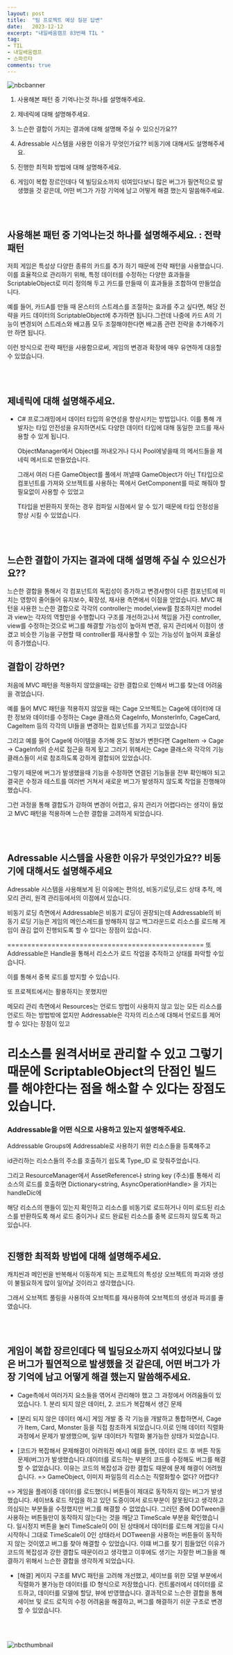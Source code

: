 ```yaml
---
layout: post
title:  "팀 프로젝트 예상 질문 답변"
date:   2023-12-12
excerpt: "내일배움캠프 83번째 TIL "
tag:
- TIL
- 내일배움캠프
- 스파르타
comments: true
---
```


![nbcbanner](/assets/img/TILbanner.png)

1. 사용해본 패턴 중 기억나는것 하나를 설명해주세요.

2. 제네릭에 대해 설명해주세요.

3. 느슨한 결합이 가지는 결과에 대해 설명해 주실 수 있으신가요??

4. Adressable 시스템을 사용한 이유가 무엇인가요?? 비동기에 대해서도 설명해주세요.

5. 진행한 최적화 방법에 대해 설명해주세요.

6. 게임이 복합 장르인데다 덱 빌딩요소까지 섞여있다보니 많은 버그가 필연적으로 발생했을 것 같은데, 어떤 버그가 가장 기억에 남고 어떻게 해결 했는지 말씀해주세요.


<br/>
<br/>


## 사용해본 패턴 중 기억나는것 하나를 설명해주세요. : 전략 패턴

저희 게임은 특성상 다양한 종류의 카드를 추가 하기 때문에 전략 패턴을 사용했습니다. 이를 효율적으로 관리하기 위해, 특정 데이터를 수정하는 다양한 효과들을 ScriptableObject로 미리 정의해 두고 카드를 만들때 이 효과들을 조합하여 만들었습니다.

예를 들어, 카드A를 만들 때 몬스터의 스트레스를 조절하는 효과를 주고 싶다면, 해당 전략을 카드 데이터의 ScriptableObject에 추가하면 됩니다.그런데 나중에 카드 A의 기능이 변경되어 스트레스와 배고픔 모두 조절해야한다면 배고픔 관련 전략을 추가해주기만 하면 됩니다.

이런 방식으로 전략 패턴을 사용함으로써, 게임의 변경과 확장에 매우 유연하게 대응할 수 있었습니다.

<br/>
<br/>

## 제네릭에 대해 설명해주세요.

- C# 프로그래밍에서 데이터 타입의 유연성을 향상시키는 방법입니다. 이를 통해 개발자는 타입 안전성을 유지하면서도 다양한 데이터 타입에 대해 동일한 코드를 재사용할 수 있게 됩니다.
    
    ObjectManager에서 Object를 꺼내오거나 다시 Pool에넣을때 의 메서드들을 제네릭 메서드로 만들었습니다.
    
    그래서 여러 다른 GameObject를 풀에서 꺼낼때 GameObject가 아닌 T타입으로 컴포넌트를 가져와 오브젝트를 사용하는 쪽에서 GetComponent를 따로 해줘야 할 필요없이 사용할 수 있었고
    
    T타입을 반환하지 못하는 경우 컴파일 시점에서 알 수 있기 때문에 타입 안정성을 향상 시킬 수 있었습니다.

<br/>
<br/>

## 느슨한 결합이 가지는 결과에 대해 설명해 주실 수 있으신가요??

느슨한 결합을 통해서 각 컴포넌트의 독립성이 증가하고 변경사항이 다른 컴포넌트에 미치는 영향이 줄어들어 유지보수, 확장성, 재사용 측면에서 이점을 얻었습니다. MVC 패턴을 사용한 느슨한 결합으로 각각의 controller는 model,view를 참조하지만 model과 
view는 각자의 역할만을 수행합니다 구조를 개선하고나서 책임을 가진 controller, view를 
수정하는것으로 버그를 해결할 가능성이 높아져 변경, 유지 관리에서 이점이 생겼고 비슷한 
기능을 구현할 때 controller를 재사용할 수 있는 가능성이 높아져 효율성이 증가했습니다.

## 결합이 강하면?

처음에 MVC 패턴을 적용하지 않았을때는 강한 결합으로 인해서 버그를 찾는데 어려움을 겪었습니다. 

예를 들어 MVC 패턴을 적용하지 않았을 때는 Cage 오브젝트는 Cage에 데이터에 대한 정보와 데이터를 수정하는 Cage 클래스와 CageInfo, MonsterInfo, CageCard, CageItem 등의 각각의 UI들을 변경하는 컴포넌트를 가지고 있었습니다

그리고 예를 들어 Cage에 아이템을 추가해 온도 정보가 변한다면 CageItem -> Cage -> CageInfo의 순서로 접근을 하게 됬고 그러기 위해서는 Cage 클래스와 각각의 기능 클래스들이 서로 참조하도록 강하게 결합되어 있었습니다.

그렇기 때문에 버그가 발생했을때 기능을 수정하면 연결된 기능들을 전부 확인해야 되고
결국은 수정과 테스트를 여러번 거쳐서 새로운 버그가 발생하지 않도록 작업을 진행해야 했습니다.  

그런 과정을 통해 결합도가 강하여 변경이 어렵고, 유지 관리가 어렵다라는 생각이 들었고
MVC 패턴을 적용하며 느슨한 결합을 고려하게 되었습니다.

<br/>
<br/>

## Adressable 시스템을 사용한 이유가 무엇인가요?? 비동기에 대해서도 설명해주세요

Adressable 시스템을 사용해보게 된 이유에는 편의성, 비동기로딩,로드 상태 추적, 메모리 관리, 원격 관리등에서의 이점에서 있습니다.

비동기 로딩 측면에서 Addressable은 비동기 로딩이 권장되는데 Addressable의 비동기 로딩 기능은 게임의 메인스레드를 방해하지 않고 백그라운드로 리소스를 로드해 게임이 끊김 없이 진행되도록 할 수 있다는 장점이 있습니다.

=================================================
또 Addressable은 Handle을 통해서 리소스가 로드 작업을 추적하고 상태를 파악할 수있습니다.

이를 통해서 중복 로드를 방지할 수 있습니다.


또 프로젝트에서는 활용하지는 못했지만

메모리 관리 측면에서 Resources는 언로드 방법이 사용하지 않고 있는 모든 리소스를 언로드 하는 방법밖에 없지만 Addressable은 각자의 리소스에 대해서 언로드를 제어할 수 있다는 장점이 있고

리소스를 원격서버로 관리할 수 있고 그렇기 때문에 ScriptableObject의 단점인 빌드를 해야한다는 점을 해소할 수 있다는 장점도 있습니다.
===============================================
### Addressable을 어떤 식으로 사용하고 있는지 설명해주세요.

Addressable Groups에 Addressable로 사용하기 위한 리소스들을 등록해주고

id관리하는 리소스들의 주소를 호출하기 쉽도록 Type_ID 로 맞춰주었습니다.

그리고 ResourceManager에서 AssetReference나 string key (주소)를 통해서 리소스의 로드를 호출하면 Dictionary<string, AsyncOperationHandle> 을 가지는 handleDic에

해당 리소스의 핸들이 있는지 확인하고 리소스를 비동기로 로드하거나 이미 로드된 리소스를 반환하도록 해서 로드 중이거나 로드 완료된 리소스를 중복 로드하지 않도록 하고 있습니다.
<br/>
<br/>

## 진행한 최적화 방법에 대해 설명해주세요.

캐치씬과 메인씬을 반복해서 이동하게 되는 프로젝트의 특성상 오브젝트의 파괴와 생성이 불필요하게 많이 일어날 것이라고 생각했습니다.

그래서 오브젝트 풀링을 사용하여 오브젝트를 재사용하여 오브젝트의 생성과 파괴를 줄였습니다.

<br/>
<br/>

## 게임이 복합 장르인데다 덱 빌딩요소까지 섞여있다보니 많은 버그가 필연적으로 발생했을 것 같은데, 어떤 버그가 가장 기억에 남고 어떻게 해결 했는지 말씀해주세요.

- Cage측에서 여러가지 요소들을 엮어서 관리해야 했고 그 과정에서 어려움들이 있었습니다. 1. 분리 되지 않은 데이터, 2. 코드가 복잡해서 생긴 문제
  
- [분리 되지 않은 데이터 예시]
게임 개발 중 각 기능을 개발하고 통합하면서, Cage가 Item, Card, Monster 등을 직접 
참조하게 되었습니다.이로 인해 데이터 직렬화 과정에서 문제가 발생했으며, 일부 데이터가 
직렬화 불가능한 상태가 되었습니다.

- [코드가 복잡해서 문제해결이 어려워진 예시]
예를 들면, 데이터 로드 후 버튼 작동 문제(버그)가 발생했습니다.데이터를 로드하는 부분의 
코드를 수정해도 버그를 해결할 수 없었습니다. 이유는 코드의 복잡성과 강한 결합도 때문에 문제 해결이 어려웠습니다.
=> GameObject, 이미지 파일등의 리소스는 직렬화할수 없다? 어렵다? 

=> 게임을 플레이중 데이터를 로드했더니 버튼들이 제대로 동작하지 않는 버그가 발생했습니다. 세이브& 로드 작업을 하고 있던 도중이여서 로드부분이 잘못됬다고 생각하고 
의심되는 부분들을 수정했지만 버그를 해결할 수 없었습니다. 그러던 중에 DOTween을 사용하는 버튼들만이 동작하지 않는다는 것을 깨닫고 TimeScale 부분을 확인했습니다.
일시정지 버튼을 눌러 TimeScale이 0이 된 상태에서 데이터를 로드해 게임을 다시 시작하니
그대로 TimeScale이 0인 상태라서 DOTween을 사용하는 버튼들이 동작하지 않는 것이였고 버그를 찾아 해결할 수 있었습니다. 이떄 버그를 찾기 힘들었던 이유가 코드의 복잡성과 강한 결합도 때문이라고 생각했고 이후에도 생기는 자잘한 버그들을 해결하기 위해서 느슨한 결합을 생각하게 되었습니다.

- [해결]
케이지 구조를 MVC 패턴을 고려해 개선했고, 세이브를 위한 모델 부분에서 직렬화가 
불가능한 데이터를 ID 형식으로 저장했습니다. 컨트롤러에서 데이터를 로드하고, 데이터를 
모델에 할당, 뷰에 반영했습니다. 결과적으로 느슨한 결합을 통해 세이브 및 로드 로직의 수정 어려움을 해결하고, 버그를 
해결하기 쉬운 구조로 변경할 수 있었습니다.

<br/>
<br/>

![nbcthumbnail](/assets/img/thumbnail-image.png)